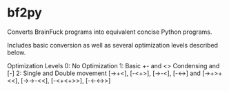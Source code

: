 # bf2py
Converts BrainFuck programs into equivalent concise Python programs.

Includes basic conversion as well as several optimization levels described below.

Optimization Levels
 0: No Optimization
 1: Basic +- and <> Condensing and [-]
 2: Single and Double movement [->+<], [-<+>], [->-<], [-<->] and [->+>+<<], [->->-<<], [-<+<+>>], [-<-<->>]
